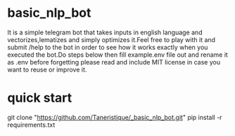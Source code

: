 ﻿# basic_nlp_bot

It is a simple telegram bot that takes inputs in english language and vectorizes,lematizes and simply optimizes it.Feel free to play with it and submit /help to the bot in order to see
how it works exactly when you executed the bot.Do steps below then fill example.env file out and rename it as .env before forgetting please read and include MIT license in case you want 
to reuse or improve it. 

# quick start 
git clone "https://github.com/Taneristique/_basic_nlp_bot.git"
pip install -r requirements.txt 
